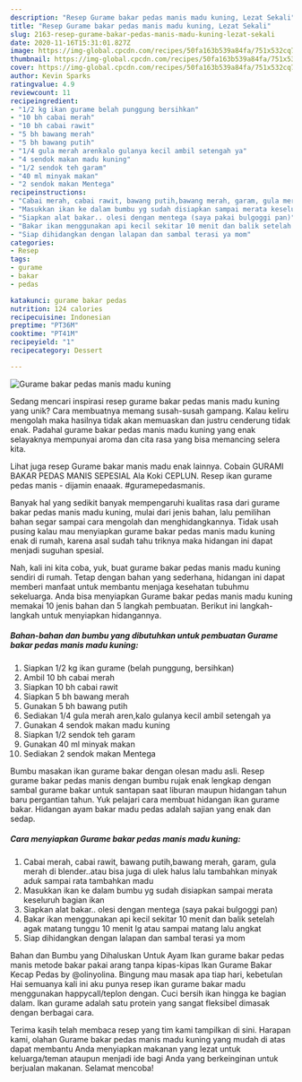 ```yaml
---
description: "Resep Gurame bakar pedas manis madu kuning, Lezat Sekali"
title: "Resep Gurame bakar pedas manis madu kuning, Lezat Sekali"
slug: 2163-resep-gurame-bakar-pedas-manis-madu-kuning-lezat-sekali
date: 2020-11-16T15:31:01.827Z
image: https://img-global.cpcdn.com/recipes/50fa163b539a84fa/751x532cq70/gurame-bakar-pedas-manis-madu-kuning-foto-resep-utama.jpg
thumbnail: https://img-global.cpcdn.com/recipes/50fa163b539a84fa/751x532cq70/gurame-bakar-pedas-manis-madu-kuning-foto-resep-utama.jpg
cover: https://img-global.cpcdn.com/recipes/50fa163b539a84fa/751x532cq70/gurame-bakar-pedas-manis-madu-kuning-foto-resep-utama.jpg
author: Kevin Sparks
ratingvalue: 4.9
reviewcount: 11
recipeingredient:
- "1/2 kg ikan gurame belah punggung bersihkan"
- "10 bh cabai merah"
- "10 bh cabai rawit"
- "5 bh bawang merah"
- "5 bh bawang putih"
- "1/4 gula merah arenkalo gulanya kecil ambil setengah ya"
- "4 sendok makan madu kuning"
- "1/2 sendok teh garam"
- "40 ml minyak makan"
- "2 sendok makan Mentega"
recipeinstructions:
- "Cabai merah, cabai rawit, bawang putih,bawang merah, garam, gula merah di blender..atau bisa juga di ulek halus lalu tambahkan minyak aduk sampai rata tambahkan madu"
- "Masukkan ikan ke dalam bumbu yg sudah disiapkan sampai merata keseluruh bagian ikan"
- "Siapkan alat bakar.. olesi dengan mentega (saya pakai bulgoggi pan)"
- "Bakar ikan menggunakan api kecil sekitar 10 menit dan balik setelah agak matang tunggu 10 menit lg atau sampai matang lalu angkat"
- "Siap dihidangkan dengan lalapan dan sambal terasi ya mom"
categories:
- Resep
tags:
- gurame
- bakar
- pedas

katakunci: gurame bakar pedas 
nutrition: 124 calories
recipecuisine: Indonesian
preptime: "PT36M"
cooktime: "PT41M"
recipeyield: "1"
recipecategory: Dessert

---
```



![Gurame bakar pedas manis madu kuning](https://img-global.cpcdn.com/recipes/50fa163b539a84fa/751x532cq70/gurame-bakar-pedas-manis-madu-kuning-foto-resep-utama.jpg)

Sedang mencari inspirasi resep gurame bakar pedas manis madu kuning yang unik? Cara membuatnya memang susah-susah gampang. Kalau keliru mengolah maka hasilnya tidak akan memuaskan dan justru cenderung tidak enak. Padahal gurame bakar pedas manis madu kuning yang enak selayaknya mempunyai aroma dan cita rasa yang bisa memancing selera kita.

Lihat juga resep Gurame bakar manis madu enak lainnya. Cobain GURAMI BAKAR PEDAS MANIS SEPESIAL Ala Koki CEPLUN. Resep ikan gurame pedas manis - dijamin enaaak. #guramepedasmanis.

Banyak hal yang sedikit banyak mempengaruhi kualitas rasa dari gurame bakar pedas manis madu kuning, mulai dari jenis bahan, lalu pemilihan bahan segar sampai cara mengolah dan menghidangkannya. Tidak usah pusing kalau mau menyiapkan gurame bakar pedas manis madu kuning enak di rumah, karena asal sudah tahu triknya maka hidangan ini dapat menjadi suguhan spesial.


Nah, kali ini kita coba, yuk, buat gurame bakar pedas manis madu kuning sendiri di rumah. Tetap dengan bahan yang sederhana, hidangan ini dapat memberi manfaat untuk membantu menjaga kesehatan tubuhmu sekeluarga. Anda bisa menyiapkan Gurame bakar pedas manis madu kuning memakai 10 jenis bahan dan 5 langkah pembuatan. Berikut ini langkah-langkah untuk menyiapkan hidangannya.

<!--inarticleads1-->

##### Bahan-bahan dan bumbu yang dibutuhkan untuk pembuatan Gurame bakar pedas manis madu kuning:

1. Siapkan 1/2 kg ikan gurame (belah punggung, bersihkan)
1. Ambil 10 bh cabai merah
1. Siapkan 10 bh cabai rawit
1. Siapkan 5 bh bawang merah
1. Gunakan 5 bh bawang putih
1. Sediakan 1/4 gula merah aren,kalo gulanya kecil ambil setengah ya
1. Gunakan 4 sendok makan madu kuning
1. Siapkan 1/2 sendok teh garam
1. Gunakan 40 ml minyak makan
1. Sediakan 2 sendok makan Mentega


Bumbu masakan ikan gurame bakar dengan olesan madu asli. Resep gurame bakar pedas manis dengan bumbu rujak enak lengkap dengan sambal gurame bakar untuk santapan saat liburan maupun hidangan tahun baru pergantian tahun. Yuk pelajari cara membuat hidangan ikan gurame bakar. Hidangan ayam bakar madu pedas adalah sajian yang enak dan sedap. 

<!--inarticleads2-->

##### Cara menyiapkan Gurame bakar pedas manis madu kuning:

1. Cabai merah, cabai rawit, bawang putih,bawang merah, garam, gula merah di blender..atau bisa juga di ulek halus lalu tambahkan minyak aduk sampai rata tambahkan madu
1. Masukkan ikan ke dalam bumbu yg sudah disiapkan sampai merata keseluruh bagian ikan
1. Siapkan alat bakar.. olesi dengan mentega (saya pakai bulgoggi pan)
1. Bakar ikan menggunakan api kecil sekitar 10 menit dan balik setelah agak matang tunggu 10 menit lg atau sampai matang lalu angkat
1. Siap dihidangkan dengan lalapan dan sambal terasi ya mom


Bahan dan Bumbu yang Dihaluskan Untuk Ayam Ikan gurame bakar pedas manis metode bakar pakai arang tanpa kipas-kipas Ikan Gurame Bakar Kecap Pedas by @olinyolina. Bingung mau masak apa tiap hari, kebetulan Hai semuanya kali ini aku punya resep ikan gurame bakar madu menggunakan happycall/teplon dengan. Cuci bersih ikan hingga ke bagian dalam. Ikan gurame adalah satu protein yang sangat fleksibel dimasak dengan berbagai cara. 

Terima kasih telah membaca resep yang tim kami tampilkan di sini. Harapan kami, olahan Gurame bakar pedas manis madu kuning yang mudah di atas dapat membantu Anda menyiapkan makanan yang lezat untuk keluarga/teman ataupun menjadi ide bagi Anda yang berkeinginan untuk berjualan makanan. Selamat mencoba!
